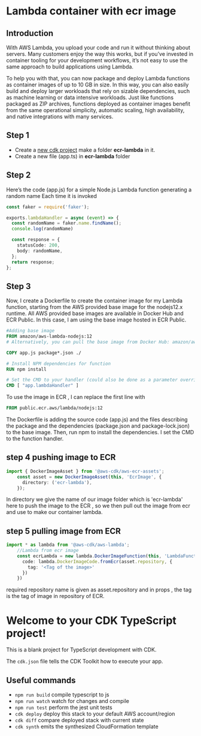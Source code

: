 # Lambda container with ecr image

## Introduction 

With AWS Lambda, you upload your code and run it without thinking about servers. Many customers enjoy the way this works, but if you’ve invested in container tooling for your development workflows, it’s not easy to use the same approach to build applications using Lambda.

To help you with that, you can now package and deploy Lambda functions as container images of up to 10 GB in size. In this way, you can also easily build and deploy larger workloads that rely on sizable dependencies, such as machine learning or data intensive workloads. Just like functions packaged as ZIP archives, functions deployed as container images benefit from the same operational simplicity, automatic scaling, high availability, and native integrations with many services.


## Step 1

- Create a [new cdk project](https://github.com/panacloud-modern-global-apps/full-stack-serverless-cdk/tree/main/step00_hello_cdk) make a folder **ecr-lambda** in it.
- Create a new file (app.ts) in **ecr-lambda** folder

## Step 2

Here’s the code (app.js) for a simple Node.js Lambda function generating a random name Each time it is invoked

```typescript
const faker = require('faker');

exports.lambdaHandler = async (event) => {
  const randomName = faker.name.findName();
  console.log(randomName)

  const response = {
    statusCode: 200,
    body: randomName,
  };
  return response;
};
```
## Step 3

Now, I create a Dockerfile to create the container image for my Lambda function, starting from the AWS provided base image for the nodejs12.x runtime. All AWS provided base images are available in Docker Hub and ECR Public. In this case, I am using the base image hosted in ECR Public.

```Dockerfile
#Adding base image
FROM amazon/aws-lambda-nodejs:12
# Alternatively, you can pull the base image from Docker Hub: amazon/aws-lambda-nodejs:12

COPY app.js package*.json ./

# Install NPM dependencies for function
RUN npm install

# Set the CMD to your handler (could also be done as a parameter override outside of the Dockerfile)
CMD [ "app.lambdaHandler" ]
```

To use the image in ECR , I can replace the first line with

```Dockerfile
FROM public.ecr.aws/lambda/nodejs:12
```

The Dockerfile is adding the source code (app.js) and the files describing the package and the dependencies (package.json and package-lock.json) to the base image. Then, run npm to install the dependencies. I set the CMD to the function handler.


## step 4 pushing image to ECR

```typescript  
import { DockerImageAsset } from '@aws-cdk/aws-ecr-assets';
    const asset = new DockerImageAsset(this, 'EcrImage', {
      directory: ('ecr-lambda'),
    });
```

In directory we give the name of our image folder which is 'ecr-lambda' here to push the image to the ECR , so we then pull out the image from ecr and use to make our container lambda.

## step 5 pulling image from ECR

```typescript  
import * as lambda from '@aws-cdk/aws-lambda';
    //Lambda from ecr image
    const ecrLambda = new lambda.DockerImageFunction(this, 'LambdaFunctionECR', {
      code: lambda.DockerImageCode.fromEcr(asset.repository, {
        tag: '<Tag of the image>'
      })
    }) 
```

required repository name is given as asset.repository and in props , the tag is the tag of image in repository of ECR.


# Welcome to your CDK TypeScript project!

This is a blank project for TypeScript development with CDK.

The `cdk.json` file tells the CDK Toolkit how to execute your app.

## Useful commands

 * `npm run build`   compile typescript to js
 * `npm run watch`   watch for changes and compile
 * `npm run test`    perform the jest unit tests
 * `cdk deploy`      deploy this stack to your default AWS account/region
 * `cdk diff`        compare deployed stack with current state
 * `cdk synth`       emits the synthesized CloudFormation template
